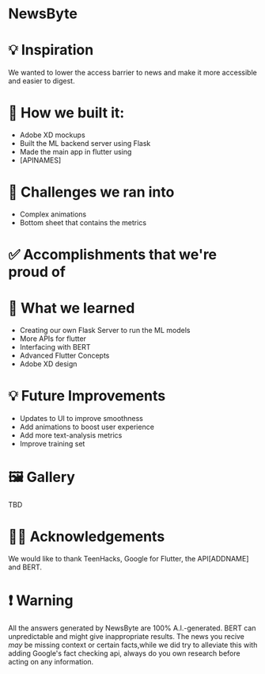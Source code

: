 # NewsByte

# 💡 Inspiration
We wanted to lower the access barrier to news and make it more accessible and easier to digest.

# 🔧 How we built it:
* Adobe XD mockups
* Built the ML backend server using Flask
* Made the main app in flutter using 
*   [APINAMES]

# 🛑 Challenges we ran into
* Complex animations
* Bottom sheet that contains the metrics

# ✅ Accomplishments that we're proud of

# 📖 What we learned
* Creating our own Flask Server to run the ML models
* More APIs for flutter
* Interfacing with BERT
* Advanced Flutter Concepts
* Adobe XD design

# 💡 Future Improvements
* Updates to UI to improve smoothness
* Add animations to boost user experience
* Add more text-analysis metrics
* Improve training set

# 🖼 Gallery
TBD

# 🙇‍♂️ Acknowledgements
We would like to thank TeenHacks, Google for Flutter, the API[ADDNAME] and BERT.

# ❗ Warning
All the answers generated by NewsByte are 100% A.I.-generated. BERT can unpredictable and might give inappropriate results. The news you recive *may* be missing context or certain facts,while we did try to alleviate this with adding Google's fact checking api, always do you own research before acting on any information.
